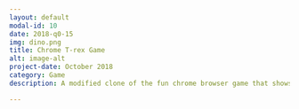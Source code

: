 ```yaml
---
layout: default
modal-id: 10
date: 2018-q0-15
img: dino.png
title: Chrome T-rex Game
alt: image-alt
project-date: October 2018
category: Game
description: A modified clone of the fun chrome browser game that shows up when you're offline. Made using Phaser<br> Check it out here <a href="https://aveeksaha.gitlab.io/runny/"> Runny!</a>   Or learn how to make it from the<a href="https://aveeksaha.gitlab.io/post/chrome-dinosaur-game-tutorial-with-phaser/"> Blog Post! </a> <div>Icons made by <a href="http://www.freepik.com" title="Freepik">Freepik</a> from <a href="https://www.flaticon.com/" title="Flaticon">www.flaticon.com</a> is licensed by <a href="http://creativecommons.org/licenses/by/3.0/" title="Creative Commons BY 3.0" target="_blank">CC 3.0 BY</a></div>

---
```

